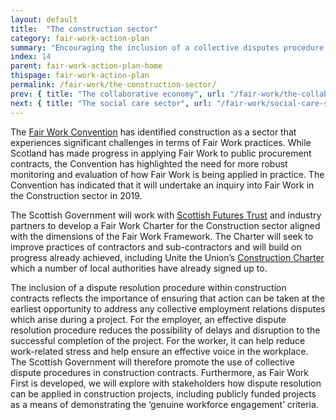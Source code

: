 ```yaml
---
layout: default
title:  "The construction sector"
category: fair-work-action-plan
summary: "Encouraging the inclusion of a collective disputes procedure in construction contracts."
index: 14
parent: fair-work-action-plan-home
thispage: fair-work-action-plan
permalink: /fair-work/the-construction-sector/
prev: { title: "The collaborative economy", url: "/fair-work/the-collaborative-economy/" }
next: { title: "The social care sector", url: "/fair-work/social-care-sector/" }
---
```


The [Fair Work Convention](https://www.fairworkconvention.scot/) has identified construction as a sector that experiences significant challenges in terms of Fair Work practices. While Scotland has made progress in applying Fair Work to public procurement contracts, the Convention has highlighted the need for more robust monitoring and evaluation of how Fair Work is being applied in practice. The Convention has indicated that it will undertake an inquiry into Fair Work in the Construction sector in 2019.

The Scottish Government will work with [Scottish Futures Trust](https://www.scottishfuturestrust.org.uk/) and industry partners to develop a Fair Work Charter for the Construction sector aligned with the dimensions of the Fair Work Framework.  The Charter will seek to improve practices of contractors and sub-contractors and will build on progress already achieved, including Unite the Union’s [Construction Charter](http://www.unitescotlandconstruction.net/construction-charter.html) which a number of local authorities have already signed up to.

The inclusion of a dispute resolution procedure within construction contracts reflects the importance of ensuring that action can be taken at the earliest opportunity to address any collective employment relations disputes which arise during a project.  For the employer, an effective dispute resolution procedure reduces the possibility of delays and disruption to the successful completion of the project. For the worker, it can help reduce work-related stress and help ensure an effective voice in the workplace.  The Scottish Government will therefore promote the use of collective dispute procedures in construction contracts.  Furthermore, as Fair Work First is developed, we will explore with stakeholders how dispute resolution can be applied in construction projects, including publicly funded projects as a means of demonstrating the ‘genuine workforce engagement’ criteria.  
